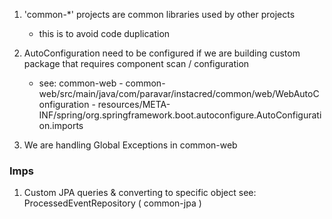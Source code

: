 1. 'common-*' projects are common libraries used by other projects
    - this is to avoid code duplication
  
2. AutoConfiguration need to be configured if we are building custom package that requires component scan / configuration
   - see: common-web
           - common-web/src/main/java/com/paravar/instacred/common/web/WebAutoConfiguration
           - resources/META-INF/spring/org.springframework.boot.autoconfigure.AutoConfiguration.imports
3. We are handling Global Exceptions in common-web

### Imps
1. Custom JPA queries & converting to specific object see: ProcessedEventRepository ( common-jpa )
